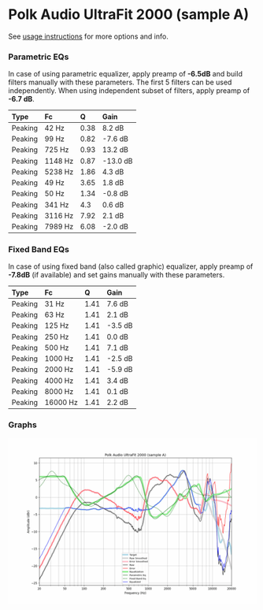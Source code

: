 # Polk Audio UltraFit 2000 (sample A)
See [usage instructions](https://github.com/jaakkopasanen/AutoEq#usage) for more options and info.

### Parametric EQs
In case of using parametric equalizer, apply preamp of **-6.5dB** and build filters manually
with these parameters. The first 5 filters can be used independently.
When using independent subset of filters, apply preamp of **-6.7 dB**.

| Type    | Fc      |    Q | Gain     |
|:--------|:--------|:-----|:---------|
| Peaking | 42 Hz   | 0.38 | 8.2 dB   |
| Peaking | 99 Hz   | 0.82 | -7.6 dB  |
| Peaking | 725 Hz  | 0.93 | 13.2 dB  |
| Peaking | 1148 Hz | 0.87 | -13.0 dB |
| Peaking | 5238 Hz | 1.86 | 4.3 dB   |
| Peaking | 49 Hz   | 3.65 | 1.8 dB   |
| Peaking | 50 Hz   | 1.34 | -0.8 dB  |
| Peaking | 341 Hz  | 4.3  | 0.6 dB   |
| Peaking | 3116 Hz | 7.92 | 2.1 dB   |
| Peaking | 7989 Hz | 6.08 | -2.0 dB  |

### Fixed Band EQs
In case of using fixed band (also called graphic) equalizer, apply preamp of **-7.8dB**
(if available) and set gains manually with these parameters.

| Type    | Fc       |    Q | Gain    |
|:--------|:---------|:-----|:--------|
| Peaking | 31 Hz    | 1.41 | 7.6 dB  |
| Peaking | 63 Hz    | 1.41 | 2.1 dB  |
| Peaking | 125 Hz   | 1.41 | -3.5 dB |
| Peaking | 250 Hz   | 1.41 | 0.0 dB  |
| Peaking | 500 Hz   | 1.41 | 7.1 dB  |
| Peaking | 1000 Hz  | 1.41 | -2.5 dB |
| Peaking | 2000 Hz  | 1.41 | -5.9 dB |
| Peaking | 4000 Hz  | 1.41 | 3.4 dB  |
| Peaking | 8000 Hz  | 1.41 | 0.1 dB  |
| Peaking | 16000 Hz | 1.41 | 2.2 dB  |

### Graphs
![](./Polk%20Audio%20UltraFit%202000%20(sample%20A).png)
